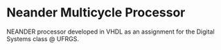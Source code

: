 # Neander Multicycle Processor
 NEANDER processor developed in VHDL as an assignment for the Digital Systems class @ UFRGS.
